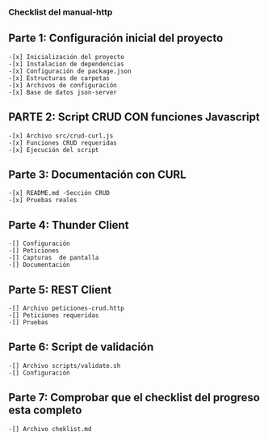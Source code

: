 ### Checklist del manual-http

## Parte 1: Configuración inicial del proyecto
    
    -[x] Inicialización del proyecto
    -[x] Instalacion de dependencias
    -[x] Configuración de package.json
    -[x] Estructuras de carpetas
    -[x] Archivos de configuración
    -[x] Base de datos json-server

## PARTE 2: Script CRUD CON funciones Javascript

    -[x] Archivo src/crud-curl.js
    -[x] Funciones CRUD requeridas
    -[x] Ejecución del script

## Parte 3: Documentación con CURL

    -[x] README.md -Sección CRUD
    -[x] Pruebas reales

## Parte 4: Thunder Client

    -[] Configuración
    -[] Peticiones
    -[] Capturas  de pantalla
    -[] Documentación

## Parte 5: REST Client

    -[] Archivo peticiones-crud.http
    -[] Peticiones requeridas
    -[] Pruebas

## Parte 6: Script de validación

    -[] Archivo scripts/validate.sh
    -[] Configuración

## Parte 7: Comprobar que el checklist del progreso esta completo

    -[] Archivo cheklist.md


